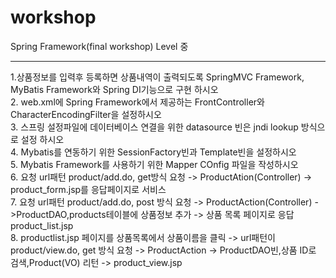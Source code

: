 workshop
========

Spring Framework(final workshop) Level 중

------------------------
1.상품정보를 입력후 등록하면 상품내역이 출력되도록 SpringMVC Framework, MyBatis Framework와 Spring DI기능으로 구현 하시오 <BR/>
2. web.xml에 Spring Framework에서 제공하는 FrontController와 CharacterEncodingFilter을 설정하시오<BR/>
3. 스프링 설정파일에 데이터베이스 연결을 위한 datasource 빈은 jndi lookup 방식으로 설정 하시오<BR/>
4. Mybatis를 연동하기 위한 SessionFactory빈과 Template빈을 설정하시오<BR/>
5. Mybatis Framework를 사용하기 위한 Mapper COnfig 파일을 작성하시오<BR/>
6. 요청 url패턴 product/add.do, get방식 요청 -> ProductAtion(Controller) -> product_form.jsp를 응답페이지로 서비스<BR/>
7. 요청 url패턴 product/add.do, post 방식 요청 -> ProductAction(Controller) ->ProductDAO,products테이블에 상품정보 추가 -> 상품 목록 페이지로 응답 product_list.jsp<BR/>
8. productlist.jsp 페이지를 상품목록에서 상품이름을 클릭 -> url패턴이 product/view.do, get 방식 요청 -> ProductAction -> ProductDAO빈,상품 ID로 검색,Product(VO) 리턴 -> product_view.jsp<BR/>
